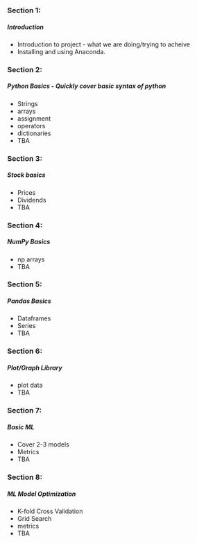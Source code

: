 ### Section 1:  
##### Introduction  
* Introduction to project - what we are doing/trying to acheive  
* Installing and using Anaconda.  

### Section 2:  
##### Python Basics - Quickly cover basic syntax of python  
* Strings  
* arrays  
* assignment  
* operators  
* dictionaries  
* TBA  

### Section 3:  
##### Stock basics  
* Prices  
* Dividends  
* TBA  

### Section 4:  
##### NumPy Basics  
* np arrays  
* TBA  

### Section 5:  
##### Pandas Basics  
* Dataframes  
* Series  
* TBA  

### Section 6:  
##### Plot/Graph Library  
* plot data  
* TBA  

### Section 7:  
##### Basic ML  
* Cover 2-3 models  
* Metrics  
* TBA  

### Section 8:  
##### ML Model Optimization  
* K-fold Cross Validation  
* Grid Search  
* metrics    
* TBA  
  
